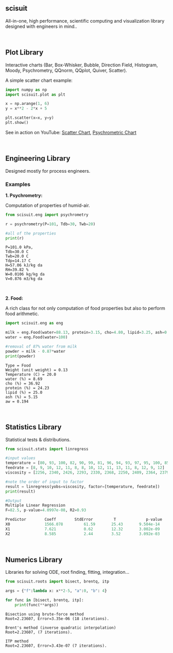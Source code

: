 ## scisuit

All-in-one, high performance, scientific computing and visualization library designed with engineers
in mind..


&nbsp;




## Plot Library

Interactive charts (Bar, Box-Whisker, Bubble, Direction Field, Histogram, Moody, Psychrometry, 
QQnorm, QQplot, Quiver, Scatter). 


A simple scatter chart example:


```python
import numpy as np
import scisuit.plot as plt 

x = np.arange(1, 6)
y = x**2 - 2*x + 5

plt.scatter(x=x, y=y)
plt.show()
```

See in action on YouTube: [Scatter Chart](https://youtu.be/g3aJyNOOAn8), [Psychrometric Chart](https://youtu.be/Uv4npLsV1sY)

&nbsp;
&nbsp;


## Engineering Library

Designed mostly for process engineers.

### Examples

**1. Psychrometry:**

Computation of properties of humid-air.

```python
from scisuit.eng import psychrometry

r = psychrometry(P=101, Tdb=30, Twb=20)

#all of the properties
print(r)
```
```
P=101.0 kPa,
Tdb=30.0 C
Twb=20.0 C
Tdp=14.17 C
H=57.06 kJ/kg da
RH=39.82 %
W=0.0106 kg/kg da
V=0.876 m3/kg da
```


&nbsp;

**2. Food:**

A rich class for not only computation of food properties but also
to perform food arithmetic.

```python
import scisuit.eng as eng

milk = eng.Food(water=88.13, protein=3.15, cho=4.80, lipid=3.25, ash=0.67)
water = eng.Food(water=100)

#removal of 87% water from milk
powder = milk - 0.87*water 
print(powder)
```

```
Type = Food
Weight (unit weight) = 0.13
Temperature (C) = 20.0
water (%) = 8.69
cho (%) = 36.92
protein (%) = 24.23
lipid (%) = 25.0
ash (%) = 5.15
aw = 0.194
```


&nbsp;
&nbsp;


## Statistics Library

Statistical tests & distributions.

```python
from scisuit.stats import linregress

#input values
temperature = [80, 93, 100, 82, 90, 99, 81, 96, 94, 93, 97, 95, 100, 85, 86, 87]
feedrate = [8, 9, 10, 12, 11, 8, 8, 10, 12, 11, 13, 11, 8, 12, 9, 12]
viscosity = [2256, 2340, 2426, 2293, 2330, 2368, 2250, 2409, 2364, 2379, 2440, 2364, 2404, 2317, 2309, 2328]

#note the order of input to factor
result = linregress(yobs=viscosity, factor=[temperature, feedrate])
print(result)

#Output
Multiple Linear Regression  
F=82.5, p-value=4.0997e-08, R2=0.93

Predictor        Coeff        StdError         T             p-value
X0               1566.078         61.59       25.43       9.504e-14
X1               7.621            0.62        12.32       3.002e-09
X2               8.585            2.44        3.52        3.092e-03
```


&nbsp;
&nbsp;


## Numerics Library

Libraries for solving ODE, root finding, fitting, integration...

```python
from scisuit.roots import bisect, brentq, itp

args = {"f":lambda x: x**2-5, "a":0, "b": 4} 

for func in [bisect, brentq, itp]:
    print(func(**args))
```

```
Bisection using brute-force method 
Root=2.23607, Error=3.35e-06 (18 iterations).

Brent's method (inverse quadratic interpolation)
Root=2.23607, (7 iterations).

ITP method
Root=2.23607, Error=3.43e-07 (7 iterations).
```